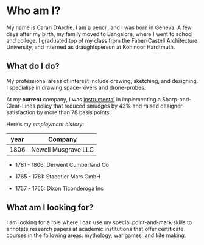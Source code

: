 
# Who am I?

My name is Caran D’Arche. I am a pencil, and I was born in Geneva. A few days after my birth, my family moved to Bangalore, where I went to school and college. I graduated top of my class from the Faber-Castell Architecture University, and interned as draughtsperson at Kohinoor Hardtmuth.

## What do I do?

My professional areas of interest include drawing, sketching, and designing. I specialise in drawing space-rovers and drone-probes.

At my **current** company, I was [instrumental](https://docs.microsoft.com/en-us/azure/devops/project/wiki/wiki-markdown-guidance?view=azure-devops) in implementing a Sharp-and-Clear-Lines policy that reduced smudges by 43% and raised designer satisfaction by more than 78 basis points.

Here’s my _employment history_:

|year|Company|
|-----|------|
|1806| Newell Musgrave LLC|

- 1781 - 1806: Derwent Cumberland Co

- 1765 - 1781: Staedtler Mars GmbH

- 1757 - 1765: Dixon Ticonderoga Inc

## What am I looking for?

I am looking for a role where I can use my special point-and-mark skills to annotate research papers at academic institutions that offer certificate courses in the following areas: mythology, war games, and kite making.

